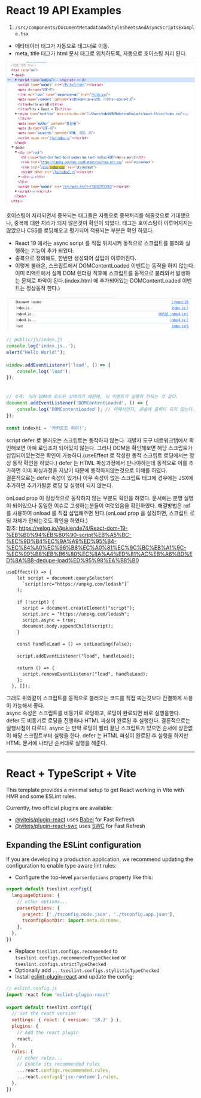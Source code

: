 # React 19 API Examples

1. `/src/components/DocumentMetadataAndStyleSheetsAndAsyncScriptsExample.tsx`
- 메타데이터 태그가 자동으로 <head> 태그내로 이동.
- meta, title 태그가 html 문서 <head> 태그로 위치하도록, 자동으로 호이스팅 처리 된다.

![img.png](imgs/img.png)

호이스팅이 처리되면서 중복되는 태그들은 자동으로 중복처리를 해줄것으로 기대했으나, 중복에 대한 처리가 되지 않은것이 확인이 되었다. <link> 태그는 호이스팅이 이루어지지는 않았으나 CSS를 로딩해오고 평가되어 적용되는 부분은 확인 하였다.

- React 19 에서는 async script 를 직접 위치시켜 돟적으로 스크립트를 불러와 실행하는 기능이 추가 되었다.
- 중복으로 정의해도, 한번만 생성되어 삽입이 이루어진다.
- 이렇게 불러온, 스크립트에서 DOMContentLoaded 이벤트는 동작을 하지 않는다. 이미 리액트에서 실제 DOM 렌더링 직후에 스크립트를 동적으로 불러와서 발생하는 문제로 파악이 된다.(index.html 에 추가되어있는 DOMContentLoaded 이벤트는 정상동작 한다.)

![img1.png](imgs/img1.png)

```js
// public/js/index.js
console.log('index.js..');
alert("Hello World!");

window.addEventListener('load', () => {
    console.log('load');
});


// 추측: 이미 DOM이 로드된 상태이기 때문에, 이 이벤트가 실행이 안되는 것 같다.
document.addEventListener('DOMContentLoaded', () => {
    console.log('DOMContentLoaded'); // 어째서인지, 콘솔에 출력이 되지 않는다.
});

const indexHi = '카카로트 하이!';
```

script defer 로 불러오는 스크립트는 동작하지 않는다. 개발자 도구 네트워크탭에서 확인해보면 아예 로딩조차 되어있지 않는다. 그러나 DOM을 확인해보면 해당 스크립트가 삽입되어있는것은 확인이 가능하다.(useEffect 로 작성한 동적 스크립트 로딩에서는 정상 동작 확인을 하였다.)
defer 는 HTML 파싱과정에서 만나야하는데 동적으로 이를 추가하면 이미 파싱과정을 지났기 때문에 동작하지않는것으로 이해를 하였다.   
결론적으로는 defer 속성이 있거나 아무 속성이 없는 스크립트 태그에 경우에는 JSX에 추가하면 추가가될뿐 로딩 및 실행이 되지 않는다.

onLoad prop 이 정상적으로 동작하지 않는 부분도 확인을 하였다. 문서에는 분명 설명이 되어있으나 동일한 이슈로 고생하는분들이 여럿있음을 확인하였다. 해결방법은 ref 를 사용하여 onload 를 직접 삽입해주면 된다.(onLoad prop 을 설정하면, 스크립트 로딩 자체가 안되는것도 확인을 하였다.)   
참조: https://velog.io/@skiende74/React-dom-19-%EB%B0%94%EB%80%90-script%EB%A5%BC-%EC%9D%B4%EC%9A%A9%ED%95%B4-%EC%84%A0%EC%96%B8%EC%A0%81%EC%9C%BC%EB%A1%9C-%EC%99%B8%EB%B6%80%EC%8A%A4%ED%81%AC%EB%A6%BD%ED%8A%B8-dedupe-load%ED%95%98%EA%B8%B0

```
useEffect(() => {
    let script = document.querySelector(
      `script[src="https://unpkg.com/lodash"]`
    );

    if (!script) {
      script = document.createElement("script");
      script.src = "https://unpkg.com/lodash";
      script.async = true;
      document.body.appendChild(script);
    }

    const handleLoad = () => setLoading(false);

    script.addEventListener("load", handleLoad);

    return () => {
      script.removeEventListener("load", handleLoad);
    };
  }, []);
```

그래도 위와같이 스크립트를 동적으로 불러오는 코드를 직접 짜는것보다 간결하게 사용이 가능해서 좋다.   
async 속성은 스크립트를 비동기로 로딩하고, 로딩이 완료되면 바로 실행을한다. defer 도 비동기로 로딩을 진행하나 HTML 파싱이 완료된 후 실행한다. 결론적으로는 실행시점이 다르다. async 는 만약 로딩이 빨리 끝난 스크립트가 있으면 순서에 상관없이 해당 스크립트부터 실행을 한다. defer 는 HTML 파싱이 완료된 후 실행을 하지만 HTML 문서에 나타난 순서대로 실행을 해준다.  


---

# React + TypeScript + Vite

This template provides a minimal setup to get React working in Vite with HMR and some ESLint rules.

Currently, two official plugins are available:

- [@vitejs/plugin-react](https://github.com/vitejs/vite-plugin-react/blob/main/packages/plugin-react/README.md) uses [Babel](https://babeljs.io/) for Fast Refresh
- [@vitejs/plugin-react-swc](https://github.com/vitejs/vite-plugin-react-swc) uses [SWC](https://swc.rs/) for Fast Refresh

## Expanding the ESLint configuration

If you are developing a production application, we recommend updating the configuration to enable type aware lint rules:

- Configure the top-level `parserOptions` property like this:

```js
export default tseslint.config({
  languageOptions: {
    // other options...
    parserOptions: {
      project: ['./tsconfig.node.json', './tsconfig.app.json'],
      tsconfigRootDir: import.meta.dirname,
    },
  },
})
```

- Replace `tseslint.configs.recommended` to `tseslint.configs.recommendedTypeChecked` or `tseslint.configs.strictTypeChecked`
- Optionally add `...tseslint.configs.stylisticTypeChecked`
- Install [eslint-plugin-react](https://github.com/jsx-eslint/eslint-plugin-react) and update the config:

```js
// eslint.config.js
import react from 'eslint-plugin-react'

export default tseslint.config({
  // Set the react version
  settings: { react: { version: '18.3' } },
  plugins: {
    // Add the react plugin
    react,
  },
  rules: {
    // other rules...
    // Enable its recommended rules
    ...react.configs.recommended.rules,
    ...react.configs['jsx-runtime'].rules,
  },
})
```

